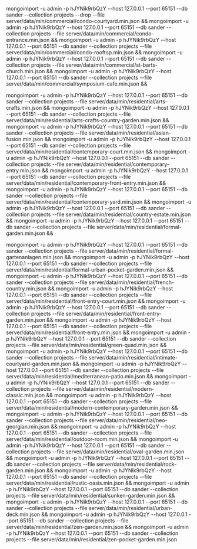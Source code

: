 mongoimport -u admin -p hJYNik9rbQzY --host 127.0.0.1 --port 65151 --db sander --collection projects --drop --file server/data/min/commercial/condo-courtyard.min.json &&
mongoimport -u admin -p hJYNik9rbQzY --host 127.0.0.1 --port 65151 --db sander --collection projects --file server/data/min/commercial/condo-entrance.min.json &&
mongoimport -u admin -p hJYNik9rbQzY --host 127.0.0.1 --port 65151 --db sander --collection projects --file server/data/min/commercial/condo-rooftop.min.json &&
mongoimport -u admin -p hJYNik9rbQzY --host 127.0.0.1 --port 65151 --db sander --collection projects --file server/data/min/commercial/st-barts-church.min.json &&
mongoimport -u admin -p hJYNik9rbQzY --host 127.0.0.1 --port 65151 --db sander --collection projects --file server/data/min/commercial/symposium-cafe.min.json &&

mongoimport -u admin -p hJYNik9rbQzY --host 127.0.0.1 --port 65151 --db sander --collection projects --file server/data/min/residential/arts-crafts.min.json &&
mongoimport -u admin -p hJYNik9rbQzY --host 127.0.0.1 --port 65151 --db sander --collection projects --file server/data/min/residential/arts-crafts-country-garden.min.json &&
mongoimport -u admin -p hJYNik9rbQzY --host 127.0.0.1 --port 65151 --db sander --collection projects --file server/data/min/residential/asian-fusion.min.json &&
mongoimport -u admin -p hJYNik9rbQzY --host 127.0.0.1 --port 65151 --db sander --collection projects --file server/data/min/residential/contemporary-court.min.json &&
mongoimport -u admin -p hJYNik9rbQzY --host 127.0.0.1 --port 65151 --db sander --collection projects --file server/data/min/residential/contemporary-entry.min.json &&
mongoimport -u admin -p hJYNik9rbQzY --host 127.0.0.1 --port 65151 --db sander --collection projects --file server/data/min/residential/contemporary-front-entry.min.json &&
mongoimport -u admin -p hJYNik9rbQzY --host 127.0.0.1 --port 65151 --db sander --collection projects --file server/data/min/residential/contemporary-yard.min.json &&
mongoimport -u admin -p hJYNik9rbQzY --host 127.0.0.1 --port 65151 --db sander --collection projects --file server/data/min/residential/country-estate.min.json &&
mongoimport -u admin -p hJYNik9rbQzY --host 127.0.0.1 --port 65151 --db sander --collection projects --file server/data/min/residential/formal-garden.min.json &&

mongoimport -u admin -p hJYNik9rbQzY --host 127.0.0.1 --port 65151 --db sander --collection projects --file server/data/min/residential/formal-gartenanlagen.min.json &&
mongoimport -u admin -p hJYNik9rbQzY --host 127.0.0.1 --port 65151 --db sander --collection projects --file server/data/min/residential/formal-urban-pocket-garden.min.json &&
mongoimport -u admin -p hJYNik9rbQzY --host 127.0.0.1 --port 65151 --db sander --collection projects --file server/data/min/residential/french-country.min.json &&
mongoimport -u admin -p hJYNik9rbQzY --host 127.0.0.1 --port 65151 --db sander --collection projects --file server/data/min/residential/front-entry-court.min.json &&
mongoimport -u admin -p hJYNik9rbQzY --host 127.0.0.1 --port 65151 --db sander --collection projects --file server/data/min/residential/front-entry-garden.min.json &&
mongoimport -u admin -p hJYNik9rbQzY --host 127.0.0.1 --port 65151 --db sander --collection projects --file server/data/min/residential/front-entry.min.json &&
mongoimport -u admin -p hJYNik9rbQzY --host 127.0.0.1 --port 65151 --db sander --collection projects --file server/data/min/residential/green-quad.min.json &&
mongoimport -u admin -p hJYNik9rbQzY --host 127.0.0.1 --port 65151 --db sander --collection projects --file server/data/min/residential/intimate-courtyard-garden.min.json &&
mongoimport -u admin -p hJYNik9rbQzY --host 127.0.0.1 --port 65151 --db sander --collection projects --file server/data/min/residential/mediterranean-patio.min.json &&
mongoimport -u admin -p hJYNik9rbQzY --host 127.0.0.1 --port 65151 --db sander --collection projects --file server/data/min/residential/modern-classic.min.json &&
mongoimport -u admin -p hJYNik9rbQzY --host 127.0.0.1 --port 65151 --db sander --collection projects --file server/data/min/residential/modern-contemporary-garden.min.json &&
mongoimport -u admin -p hJYNik9rbQzY --host 127.0.0.1 --port 65151 --db sander --collection projects --file server/data/min/residential/neo-georgian.min.json &&
mongoimport -u admin -p hJYNik9rbQzY --host 127.0.0.1 --port 65151 --db sander --collection projects --file server/data/min/residential/outdoor-room.min.json &&
mongoimport -u admin -p hJYNik9rbQzY --host 127.0.0.1 --port 65151 --db sander --collection projects --file server/data/min/residential/oval-garden.min.json &&
mongoimport -u admin -p hJYNik9rbQzY --host 127.0.0.1 --port 65151 --db sander --collection projects --file server/data/min/residential/rock-garden.min.json &&
mongoimport -u admin -p hJYNik9rbQzY --host 127.0.0.1 --port 65151 --db sander --collection projects --file server/data/min/residential/rustic-oasis.min.json &&
mongoimport -u admin -p hJYNik9rbQzY --host 127.0.0.1 --port 65151 --db sander --collection projects --file server/data/min/residential/sunken-garden.min.json &&
mongoimport -u admin -p hJYNik9rbQzY --host 127.0.0.1 --port 65151 --db sander --collection projects --file server/data/min/residential/urban-deck.min.json &&
mongoimport -u admin -p hJYNik9rbQzY --host 127.0.0.1 --port 65151 --db sander --collection projects --file server/data/min/residential/zen-garden.min.json &&
mongoimport -u admin -p hJYNik9rbQzY --host 127.0.0.1 --port 65151 --db sander --collection projects --file server/data/min/residential/zen-pocket-garden.min.json

<!-- mongoimport -u admin -p hJYNik9rbQzY --host 127.0.0.1 --port 65151 --db sander --collection projects --file server/data/min/residential/young-residence.min.json && -->

